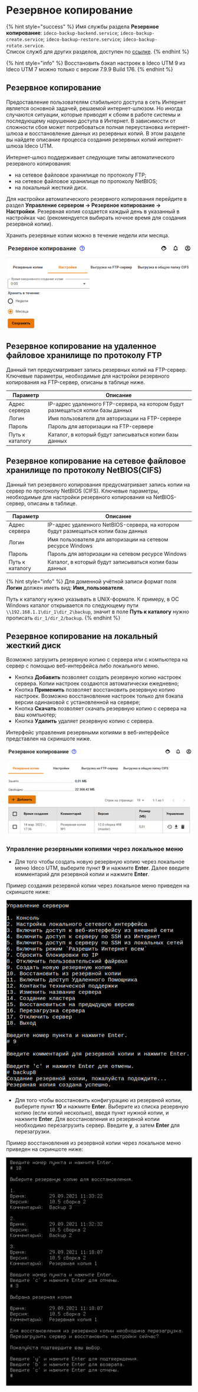 # Резервное копирование

{% hint style="success" %}
Имя службы раздела **Резервное копирование**: `ideco-backup-backend.service`; `ideco-backup-create.service`; `ideco-backup-restore.service`; `ideco-backup-rotate.service`. \
Список служб для других разделов, доступен по [ссылке](terminal.md).
{% endhint %}

{% hint style="info" %}
Восстановить бэкап настроек в Ideco UTM 9 из Ideco UTM 7 можно только с версии 7.9.9 Build 176.
{% endhint %}

## Резервное копирование

Предоставление пользователям стабильного доступа в сеть Интернет является основной задачей, решаемой интернет-шлюзом. Но иногда случаются ситуации, которые приводят к сбоям в работе системы и последующему нарушению доступа в Интернет. В зависимости от сложности сбоя может потребоваться полная переустановка интернет-шлюза и восстановление данных из резервных копий. В этом разделе вы найдете описание процесса создания резервных копий интернет-шлюза Ideco UTM.

Интернет-шлюз поддерживает следующие типы автоматического резервного копирования:

* на сетевое файловое хранилище по протоколу FTP;
* на сетевое файловое хранилище по протоколу NetBIOS;
* на локальный жесткий диск.

Для настройки автоматического резервного копирования перейдите в раздел **Управление сервером -> Резервное копирование -> Настройки**. Резервная копия создается каждый день в указанный в настройках час (рекомендуется выбирать ночное время для создания резервной копии).

Хранить резервные копии можно в течение недели или месяца.

![](../../.gitbook/assets/backup-add.png)

## Резервное копирование на удаленное файловое хранилище по протоколу FTP

Данный тип предусматривает запись резервных копий на FTP-сервер. Ключевые параметры, необходимые для настройки резервного копирования на FTP-сервер, описаны в таблице ниже.

| Параметр        | Описание                                                                        |
| --------------- | ------------------------------------------------------------------------------- |
| Адрес сервера   | IP-адрес удаленного FTP-сервера, на котором будут размещаться копии базы данных |
| Логин           | Имя пользователя для авторизации на FTP-сервере                                 |
| Пароль          | Пароль для авторизации на FTP-сервере                                           |
| Путь к каталогу | Каталог, в который будут записываться копии базы данных                         |

## Резервное копирование на сетевое файловое хранилище по протоколу NetBIOS(CIFS)

Данный тип резервного копирования предусматривает запись копии на сервер по протоколу NetBIOS (CIFS). Ключевые параметры, необходимые для настройки резервного копирования на NetBIOS-сервер, описаны в таблице.

| Параметр        | Описание                                                                            |
| --------------- | ----------------------------------------------------------------------------------- |
| Адрес сервера   | IP-адрес удаленного NetBIOS-сервера, на котором будут размещаться копии базы данных |
| Логин           | Имя пользователя для авторизации на сетевом ресурсе Windows                         |
| Пароль          | Пароль для авторизации на сетевом ресурсе Windows                                   |
| Путь к каталогу | Каталог, в который будут записываться копии базы данных                             |

{% hint style="info" %}
Для доменной учётной записи формат поля **Логин** должен иметь вид: **Имя\_пользователя**. 

Путь к каталогу нужно указывать в UNIX-формате. К примеру, в ОС Windows каталог открывается по следующему пути `\\192.168.1.1\dir_1\dir_2\backup`, значит в поле **Путь к каталогу** нужно прописать `dir_1/dir_2/backup`.
{% endhint %}

## Резервное копирование на локальный жесткий диск

Возможно загрузить резервную копию с сервера или с компьютера на сервер с помощью веб-интерфейса либо локального меню.

* Кнопка **Добавить** позволяет создать резервную копию настроек сервера. Копии настроек создаются автоматически ежедневно;
* Кнопка **Применить** позволяет восстановить резервную копию настроек. Возможно восстановление настроек только для бэкапа версии одинаковой с установленной на сервере;
* Кнопка **Скачать** позволяет скачать резервную копию с сервера на ваш компьютер;
* Кнопка **Удалить** удаляет резервную копию с сервера.

Интерфейс управления резервными копиями в веб-интерфейсе представлен на скриншоте ниже.

![](../../.gitbook/assets/backup-new.png)

### Управление резервными копиями через локальное меню

* Для того чтобы создать новую резервную копию через локальное меню Ideco UTM, выберите пункт **9** и нажмите **Enter**. Далее введите комментарий для резервной копии и нажмите **Enter**.

Пример создания резервной копии через локальное меню приведен на скриншоте ниже:

![](../../.gitbook/assets/local-menu-add-backup.png)

* Для того чтобы восстановить конфигурацию из резервной копии, выберите пункт **10** и нажмите **Enter**. Выберите из списка резервную копию (если копий несколько), введя пункт нужной копии, и нажмите **Enter**. Для восстановления из резервной копии необходимо перезагрузить сервер. Введите **y**, а затем **Enter** для перезагрузки.

Пример восстановления из резервной копии через локальное меню приведен на скриншоте ниже:

![](../../.gitbook/assets/local-menu-recovery.png)
